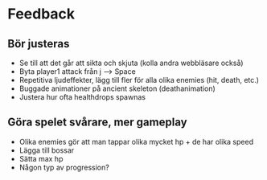 # Feedback

## Bör justeras
* Se till att det går att sikta och skjuta (kolla andra webbläsare också)
* Byta player1 attack från j --> Space
* Repetitiva ljudeffekter, lägg till fler för alla olika enemies (hit, death, etc.)
* Buggade animationer på ancient skeleton (deathanimation)
* Justera hur ofta healthdrops spawnas

## Göra spelet svårare, mer gameplay
* Olika enemies gör att man tappar olika mycket hp + de har olika speed
* Lägga till bossar
* Sätta max hp
* Någon typ av progression?